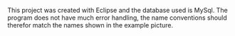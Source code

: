 This project was created with Eclipse and the database used is MySql.
The program does not have much error handling, the name conventions should therefor match the names shown in the example picture.

